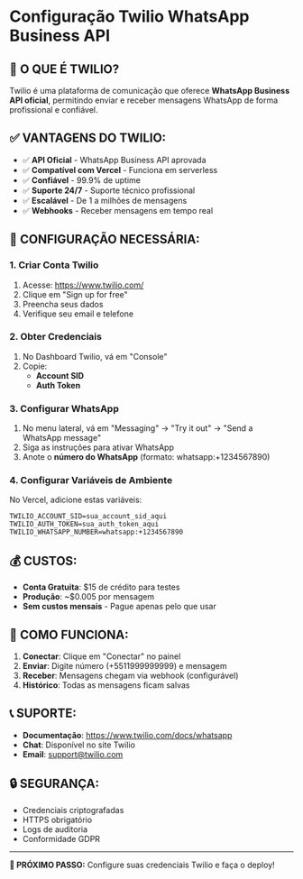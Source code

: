 # Configuração Twilio WhatsApp Business API

## 📱 **O QUE É TWILIO?**

Twilio é uma plataforma de comunicação que oferece **WhatsApp Business API oficial**, permitindo enviar e receber mensagens WhatsApp de forma profissional e confiável.

## ✅ **VANTAGENS DO TWILIO:**

- ✅ **API Oficial** - WhatsApp Business API aprovada
- ✅ **Compatível com Vercel** - Funciona em serverless
- ✅ **Confiável** - 99.9% de uptime
- ✅ **Suporte 24/7** - Suporte técnico profissional
- ✅ **Escalável** - De 1 a milhões de mensagens
- ✅ **Webhooks** - Receber mensagens em tempo real

## 🔧 **CONFIGURAÇÃO NECESSÁRIA:**

### **1. Criar Conta Twilio**
1. Acesse: https://www.twilio.com/
2. Clique em "Sign up for free"
3. Preencha seus dados
4. Verifique seu email e telefone

### **2. Obter Credenciais**
1. No Dashboard Twilio, vá em "Console"
2. Copie:
   - **Account SID**
   - **Auth Token**

### **3. Configurar WhatsApp**
1. No menu lateral, vá em "Messaging" → "Try it out" → "Send a WhatsApp message"
2. Siga as instruções para ativar WhatsApp
3. Anote o **número do WhatsApp** (formato: whatsapp:+1234567890)

### **4. Configurar Variáveis de Ambiente**

No Vercel, adicione estas variáveis:

```env
TWILIO_ACCOUNT_SID=sua_account_sid_aqui
TWILIO_AUTH_TOKEN=sua_auth_token_aqui
TWILIO_WHATSAPP_NUMBER=whatsapp:+1234567890
```

## 💰 **CUSTOS:**

- **Conta Gratuita**: $15 de crédito para testes
- **Produção**: ~$0.005 por mensagem
- **Sem custos mensais** - Pague apenas pelo que usar

## 🚀 **COMO FUNCIONA:**

1. **Conectar**: Clique em "Conectar" no painel
2. **Enviar**: Digite número (+5511999999999) e mensagem
3. **Receber**: Mensagens chegam via webhook (configurável)
4. **Histórico**: Todas as mensagens ficam salvas

## 📞 **SUPORTE:**

- **Documentação**: https://www.twilio.com/docs/whatsapp
- **Chat**: Disponível no site Twilio
- **Email**: support@twilio.com

## 🔒 **SEGURANÇA:**

- Credenciais criptografadas
- HTTPS obrigatório
- Logs de auditoria
- Conformidade GDPR

---

**🎯 PRÓXIMO PASSO:** Configure suas credenciais Twilio e faça o deploy!
